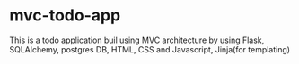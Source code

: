 # mvc-todo-app
This is a todo application buil using MVC architecture by using Flask, SQLAlchemy, postgres DB, HTML, CSS and Javascript, Jinja(for templating)
